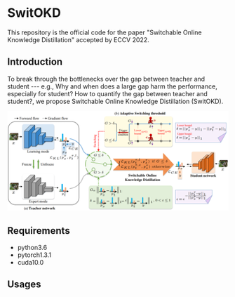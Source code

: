 # SwitOKD
This repository is the official code for the paper "Switchable Online Knowledge Distillation" accepted by ECCV 2022.

## Introduction
To break through the bottlenecks over the gap between teacher and student --- e.g., Why and when does a large gap harm the performance, especially for student? How to quantify the gap between teacher and student?, we propose Switchable Online
Knowledge Distillation (SwitOKD).

![overview](https://github.com/hfutqian/SwitOKD/blob/main/images/overview.png)



## Requirements
* python3.6
* pytorch1.3.1
* cuda10.0

## Usages
